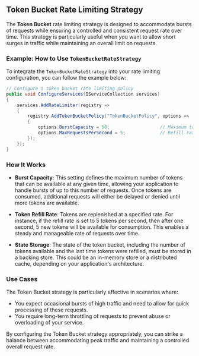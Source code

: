 ## Token Bucket Rate Limiting Strategy

The **Token Bucket** rate limiting strategy is designed to accommodate bursts of requests while ensuring a controlled and consistent request rate over time. This strategy is particularly useful when you want to allow short surges in traffic while maintaining an overall limit on requests.

### Example: How to Use `TokenBucketRateStrategy`

To integrate the `TokenBucketRateStrategy` into your rate limiting configuration, you can follow the example below:

```csharp
// Configure a token bucket rate limiting policy
public void ConfigureServices(IServiceCollection services)
{
    services.AddRateLimiter(registry =>
    {
        registry.AddTokenBucketPolicy("TokenBucketPolicy", options =>
        {
            options.BurstCapacity = 50;                   // Maximum tokens available for bursts
            options.MaxRequestsPerSecond = 5;             // Refill rate (tokens added per second)
        });
    });
}
```

### How It Works

- **Burst Capacity**: This setting defines the maximum number of tokens that can be available at any given time, allowing your application to handle bursts of up to this number of requests. Once tokens are consumed, additional requests will either be delayed or denied until more tokens are available.

- **Token Refill Rate**: Tokens are replenished at a specified rate. For instance, if the refill rate is set to 5 tokens per second, then after one second, 5 new tokens will be available for consumption. This enables a steady and manageable rate of requests over time.

- **State Storage**: The state of the token bucket, including the number of tokens available and the last time tokens were refilled, must be stored in a backing store. This could be an in-memory store or a distributed cache, depending on your application's architecture.

### Use Cases

The Token Bucket strategy is particularly effective in scenarios where:

- You expect occasional bursts of high traffic and need to allow for quick processing of these requests.
- You require long-term throttling of requests to prevent abuse or overloading of your service.

By configuring the Token Bucket strategy appropriately, you can strike a balance between accommodating peak traffic and maintaining a controlled overall request rate.